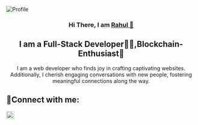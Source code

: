 ![Profile](https://github.com/RahulSelvakumar/RahulSelvakumar/assets/112105461/25e26355-d4ce-44f9-adf9-ba1b6751fd77)
<h3 align="center">Hi There, I am <a href="https://www.linkedin.com/in/rahulselvakumar/">Rahul 👋</a></h3>
<h2 align="center">I am a Full-Stack Developer👨‍💻,Blockchain-Enthusiast🔗</h2>
<p align="center">I am a web developer who finds joy in crafting captivating websites. Additionally, I cherish engaging conversations with new people, fostering meaningful connections along the way.</p>
<h2>🤝Connect with me:</h3>
<a href="https://www.linkedin.com/in/rahulselvakumar/"><img src="https://raw.githubusercontent.com/yushi1007/yushi1007/05fea7c9a730f73ed6c6ad9eae0722a6fa9c69fd/images/instagram.svg" width="21px"></a>
